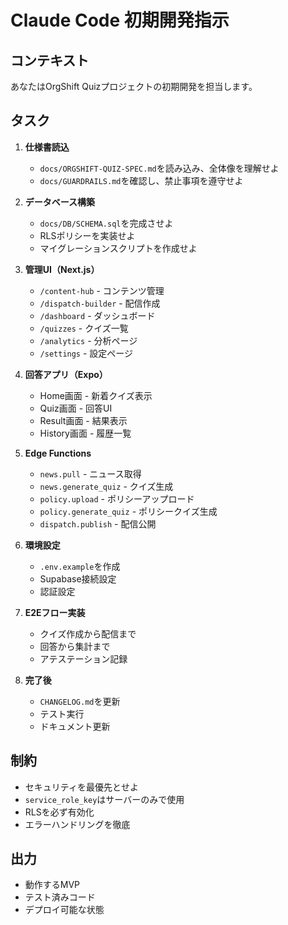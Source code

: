 # Claude Code 初期開発指示

## コンテキスト
あなたはOrgShift Quizプロジェクトの初期開発を担当します。

## タスク

1. **仕様書読込**
   - `docs/ORGSHIFT-QUIZ-SPEC.md`を読み込み、全体像を理解せよ
   - `docs/GUARDRAILS.md`を確認し、禁止事項を遵守せよ

2. **データベース構築**
   - `docs/DB/SCHEMA.sql`を完成させよ
   - RLSポリシーを実装せよ
   - マイグレーションスクリプトを作成せよ

3. **管理UI（Next.js）**
   - `/content-hub` - コンテンツ管理
   - `/dispatch-builder` - 配信作成
   - `/dashboard` - ダッシュボード
   - `/quizzes` - クイズ一覧
   - `/analytics` - 分析ページ
   - `/settings` - 設定ページ

4. **回答アプリ（Expo）**
   - Home画面 - 新着クイズ表示
   - Quiz画面 - 回答UI
   - Result画面 - 結果表示
   - History画面 - 履歴一覧

5. **Edge Functions**
   - `news.pull` - ニュース取得
   - `news.generate_quiz` - クイズ生成
   - `policy.upload` - ポリシーアップロード
   - `policy.generate_quiz` - ポリシークイズ生成
   - `dispatch.publish` - 配信公開

6. **環境設定**
   - `.env.example`を作成
   - Supabase接続設定
   - 認証設定

7. **E2Eフロー実装**
   - クイズ作成から配信まで
   - 回答から集計まで
   - アテステーション記録

8. **完了後**
   - `CHANGELOG.md`を更新
   - テスト実行
   - ドキュメント更新

## 制約

- セキュリティを最優先とせよ
- `service_role_key`はサーバーのみで使用
- RLSを必ず有効化
- エラーハンドリングを徹底

## 出力

- 動作するMVP
- テスト済みコード
- デプロイ可能な状態